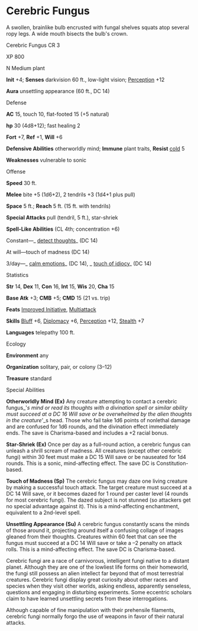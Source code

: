 # Cerebric Fungus

A swollen, brainlike bulb encrusted with fungal shelves squats atop several ropy legs. A wide mouth bisects the bulb's crown.

Cerebric Fungus CR 3

XP 800

N Medium plant

**Init** +4; **Senses** darkvision 60 ft., low-light vision; [Perception](skills/perception#_perception) +12

**Aura** unsettling appearance (60 ft., DC 14)

Defense

**AC** 15, touch 10, flat-footed 15 (+5 natural)

**hp** 30 (4d8+12); fast healing 2

**Fort** +7, **Ref** +1, **Will** +6

**Defensive Abilities** otherworldly mind; **Immune** plant traits, **Resist** [cold](monsters/creatureTypes#_cold-subtype) 5

**Weaknesses** vulnerable to sonic

Offense

**Speed** 30 ft.

**Melee** bite +5 (1d6+2), 2 tendrils +3 (1d4+1 plus pull)

**Space** 5 ft.; **Reach** 5 ft. (15 ft. with tendrils)

**Special Attacks** pull (tendril, 5 ft.), star-shriek

**Spell-Like Abilities** (CL 4th; concentration +6)

Constant—_ [detect thoughts](spells/detectThoughts#_detect-thoughts)_ (DC 14)

At will—touch of madness (DC 14)

3/day—_ [calm emotions](spells/calmEmotions#_calm-emotions)_ (DC 14), _ [touch of idiocy](spells/touchOfIdiocy#_touch-of-idiocy)_ (DC 14)

Statistics

**Str** 14, **Dex** 11, **Con** 16, **Int** 15, **Wis** 20, **Cha** 15

**Base Atk** +3; **CMB** +5; **CMD** 15 (21 vs. trip)

**Feats** [Improved Initiative](feats#_improved-initiative), [Multiattack](monsters/monsterFeats#_multiattack)

**Skills** [Bluff](skills/bluff#_bluff) +6, [Diplomacy](skills/diplomacy#_diplomacy) +6, [Perception](skills/perception#_perception) +12, [Stealth](skills/stealth#_stealth) +7

**Languages** telepathy 100 ft.

Ecology

**Environment** any

**Organization** solitary, pair, or colony (3–12)

**Treasure** standard

Special Abilities

**Otherworldly Mind (Ex)** Any creature attempting to contact a cerebric fungus_'_s mind or read its thoughts with a divination spell or similar ability must succeed at a DC 16 Will save or be overwhelmed by the alien thoughts in the creature_'_s head. Those who fail take 1d6 points of nonlethal damage and are confused for 1d6 rounds, and the divination effect immediately ends. The save is Charisma-based and includes a +2 racial bonus.

**Star-Shriek (Ex)** Once per day as a full-round action, a cerebric fungus can unleash a shrill scream of madness. All creatures (except other cerebric fungi) within 30 feet must make a DC 15 Will save or be nauseated for 1d4 rounds. This is a sonic, mind-affecting effect. The save DC is Constitution-based.

**Touch of Madness (Sp)** The cerebric fungus may daze one living creature by making a successful touch attack. The target creature must succeed at a DC 14 Will save, or it becomes dazed for 1 round per caster level (4 rounds for most cerebric fungi). The dazed subject is not stunned (so attackers get no special advantage against it). This is a mind-affecting enchantment, equivalent to a 2nd-level spell.

**Unsettling Appearance (Su)** A cerebric fungus constantly scans the minds of those around it, projecting around itself a confusing collage of images gleaned from their thoughts. Creatures within 60 feet that can see the fungus must succeed at a DC 14 Will save or take a –2 penalty on attack rolls. This is a mind-affecting effect. The save DC is Charisma-based.

Cerebric fungi are a race of carnivorous, intelligent fungi native to a distant planet. Although they are one of the lowliest life forms on their homeworld, the fungi still possess an alien intellect far beyond that of most terrestrial creatures. Cerebric fungi display great curiosity about other races and species when they visit other worlds, asking endless, apparently senseless, questions and engaging in disturbing experiments. Some eccentric scholars claim to have learned unsettling secrets from these interrogations.

Although capable of fine manipulation with their prehensile filaments, cerebric fungi normally forgo the use of weapons in favor of their natural attacks.

